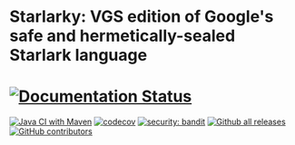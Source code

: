 # Starlarky: VGS edition of Google's safe and hermetically-sealed Starlark language



# [![Documentation Status](https://readthedocs.org/projects/starlarky-devel/badge/?version=latest)](https://starlarky-devel.readthedocs.io/en/latest/?badge=latest)

[![Java CI with Maven](https://github.com/blaisep-vgs/starlarky/actions/workflows/maven.yml/badge.svg)](https://github.com/blaisep-vgs/starlarky/actions/workflows/maven.yml)
[![codecov](https://codecov.io/gh/blaisep-vgs/starlarky/branch/master/graph/badge.svg?token=NC1Z7MFIGI)](https://codecov.io/gh/blaisep-vgs/starlarky)
[![security: bandit](https://img.shields.io/badge/security-bandit-yellow.svg)](https://github.com/PyCQA/bandit)
[![Github all releases](https://img.shields.io/github/downloads/Naereen/StrapDown.js/total.svg)](https://GitHub.com/Naereen/StrapDown.js/releases/)
[![GitHub contributors](https://img.shields.io/github/contributors/Naereen/StrapDown.js.svg)](https://GitHub.com/Naereen/StrapDown.js/graphs/contributors/)


